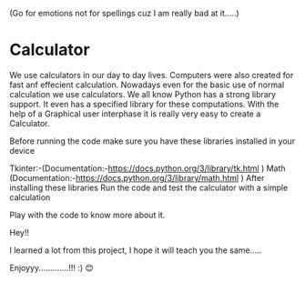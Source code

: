 (Go for emotions not for spellings cuz I am really bad at it.....)

# Calculator
We use calculators in our day to day lives. Computers were also created for fast anf effecient calculation. Nowadays even for the basic use of normal calculation we use calculators. We all know Python has a strong library support. It even has a specified library for these computations. With the help of a Graphical user interphase it is really very easy to create a Calculator.

Before running the code make sure you have these libraries installed in your device

Tkinter:-(Documentation:-https://docs.python.org/3/library/tk.html )
Math (Documentation:-https://docs.python.org/3/library/math.html )
After installing these libraries Run the code and test the calculator with a simple calculation

Play with the code to know more about it.

Hey!!

I learned a lot from this project, I hope it will teach you the same.....

Enjoyyy.............!!! :)
😊
